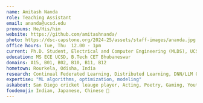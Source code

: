 ```yaml
---
name: Amitash Nanda
role: Teaching Assistant
email: ananda@ucsd.edu
pronouns: He/His/him
website: https://github.com/amitashnanda/
photo: https://dsc-capstone.org/2024-25/assets/staff-images/ananda.jpg
office hours: Tue, Thu  12.00 - 1pm
current: Ph.D. Student, Electrical and Computer Engineering (MLDS), UCSD
education: MS ECE UCSD, B.Tech CET Bhubaneswar
domains: A15, B01, B02, B10, B11, B12
hometown: Rourkela, Odisha, India
research: Continual Federated Learning, Distributed Learning, DNN/LLM Optimization, CV, Bioinformatics  
expertise: "ML algorithms, optimization, modeling"
askabout: San Diego cricket leauge player, Acting, Poetry, Gaming, Youtube/Twitch Streaming
foodemoji: Indian, Japanese, Chinese 🍞
---
```

